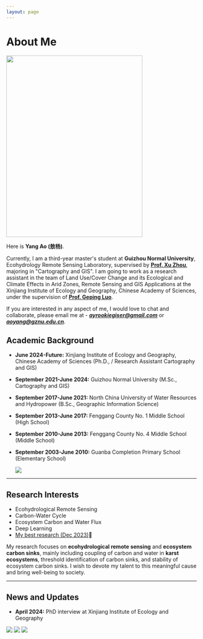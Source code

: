 ```yaml
---
layout: page
---
```


# About Me

<img src="https://TopGreenHand.github.io/images/aoyang.jpg" class="floatpic" width="360" height="480">

Here is **Yang Ao (敖杨)**.

Currently, I am a third-year master's student at **Guizhou Normal University**, Ecohydrology Remote Sensing Laboratory, supervised by **[Prof. Xu Zhou](https://dhxy.gznu.edu.cn/info/1028/1545.htm)**, majoring in "Cartography and GIS". I am going to work as a research assistant in the team of Land Use/Cover Change and its Ecological and Climate Effects in Arid Zones, Remote Sensing and GIS Applications at the Xinjiang Institute of Ecology and Geography, Chinese Academy of Sciences, under the supervision of **[Prof. Geping Luo](https://egi.cas.cn/sourcedb/zw/zjrc/yjy/200908/t20090805_2330197.html)**.

If you are interested in any aspect of me, I would love to chat and collaborate, please email me at - ***ayrookiegiser@gmail.com*** or ***aoyang@gznu.edu.cn***.

## Academic Background

- **June 2024-Future:** Xinjiang Institute of Ecology and Geography, Chinese Academy of Sciences (Ph.D., / Research Assistant Cartography and GIS)

- **September 2021-June 2024:** Guizhou Normal University (M.Sc., Cartography and GIS)

- **September 2017-June 2021:** North China University of Water Resources and Hydropower (B.Sc., Geographic Information Science)

- **September 2013-June 2017:** Fenggang County No. 1 Middle School (High School)

- **September 2010-June 2013:** Fenggang County No. 4 Middle School (Middle School)

- **September 2003-June 2010:** Guanba Completion Primary School (Elementary School)

  <img src="https://TopGreenHand.github.io/images/First/xinjiang3.jpg" class="floatpic">

---

## Research Interests

- Ecohydrological Remote Sensing
- Carbon-Water Cycle
- Ecosystem Carbon and Water Flux
- Deep Learning
- [My best research (Dec 2023)](https://TopGreenHand.github.io/file/CV-YangAo.pdf)🔗

My research focuses on **ecohydrological remote sensing** and **ecosystem carbon sinks**, mainly including coupling of carbon and water in **karst ecosystems**, threshold identification of carbon sinks, and stability of ecosystem carbon sinks.  I wish to devote my talent to this meaningful cause and bring well-being to society.

---

## News and Updates

- **April 2024:** PhD interview at Xinjiang Institute of Ecology and Geography

<div class="third">
<img src="https://TopGreenHand.github.io/images/First/xinjiang1.jpg">
<img src="https://TopGreenHand.github.io/images/First/xinjiang2.jpg">
<img src="https://TopGreenHand.github.io/images/First/xinjiang3.jpg">
</div>
